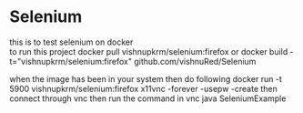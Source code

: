 Selenium
========

this is to test selenium on docker  
to run this project 
docker pull vishnupkrm/selenium:firefox
or 
docker build -t="vishnupkrm/selenium:firefox" github.com/vishnuRed/Selenium

when the image has been in your system then do following 
docker run -t  5900 vishnupkrm/selenium:firefox  x11vnc -forever -usepw -create
then connect through vnc
then run the command in vnc java SeleniumExample
